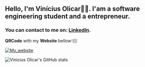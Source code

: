 ## Hello, I'm Vinícius Olicar✌🏽. I'am a software engineering student and a entrepreneur.
### You can contact to me on: [LinkedIn](https://www.linkedin.com/in/vin%C3%ADcius-carvalho-01a6a3203/). 

  **QRCode** with my **Website** bellow👇🏽
  
[![My_website](https://dyn-qrcode.vercel.app/api?url=https://viniciusolicar.me)](https://viniciusolicar.me)

![Vinicius Olicar's GitHub stats](https://github-readme-stats.vercel.app/api?username=volicar&show_icons=true&theme=dracula)



<!--
- 🔭 I’m currently working on ...
- 🌱 I’m currently learning ...
- 👯 I’m looking to collaborate on ...
- 🤔 I’m looking for help with ...
- 💬 Ask me about ...
- 📫 How to reach me: ...
- 😄 Pronouns: ...
- ⚡ Fun fact: ...
-->
